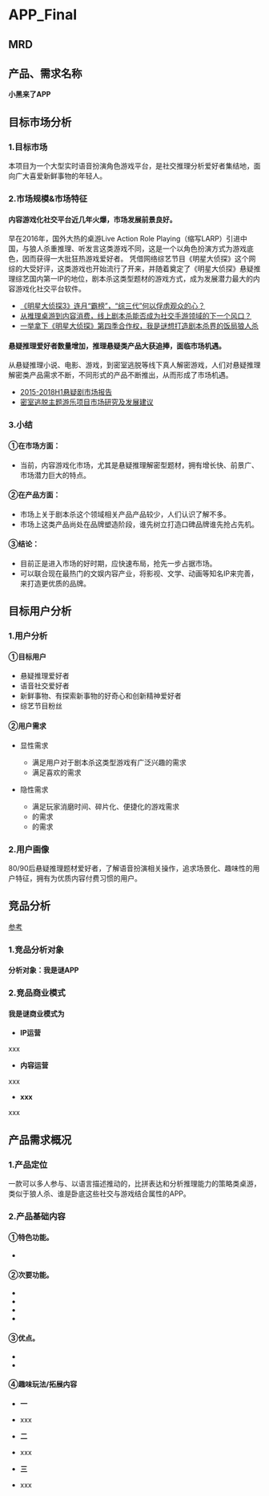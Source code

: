 # APP_Final
## MRD
## 产品、需求名称

**小黑来了APP**


## 目标市场分析

### 1.目标市场

本项目为一个大型实时语音扮演角色游戏平台，是社交推理分析爱好者集结地，面向广大喜爱新鲜事物的年轻人。

### 2.市场规模&市场特征

#### 内容游戏化社交平台近几年火爆，市场发展前景良好。

早在2016年，国外大热的桌游Live Action Role Playing（缩写LARP）引进中国，与狼人杀重推理、听发言这类游戏不同，这是一个以角色扮演方式为游戏底色，因而获得一大批狂热游戏爱好者。
凭借网络综艺节目《明星大侦探》这个网综的大受好评，这类游戏也开始流行了开来，并随着奠定了《明星大侦探》悬疑推理综艺国内第一IP的地位，剧本杀这类型题材的游戏方式，成为发展潜力最大的内容游戏化社交平台软件。


- [《明星大侦探3》连月“霸榜”，“综三代”何以俘虏观众的心？](https://baike.baidu.com/tashuo/browse/content?id=84d19be0fe4409324b4bdf6a&fromLemmaModule=pcTopicList&fromTopicId=12a0536105f590d31334122e)
- [从推理桌游到内容消费，线上剧本杀能否成为社交手游领域的下一个风口？](https://www.lieyunwang.com/archives/448494)
- [一举拿下《明星大侦探》第四季合作权，我是谜想打造剧本杀界的饭局狼人杀](https://www.lieyunwang.com/archives/448406)


#### 悬疑推理爱好者数量增加，推理悬疑类产品大获追捧，面临市场机遇。


从悬疑推理小说、电影、游戏，到密室逃脱等线下真人解密游戏，人们对悬疑推理解密类产品需求不断，不同形式的产品不断推出，从而形成了市场机遇。

- [2015-2018H1悬疑剧市场报告](https://baijiahao.baidu.com/s?id=1606316596558054432&wfr=spider&for=pc)
- [密室逃脱主题游乐项目市场研究及发展建议](http://www.qyggygl.com/nview.asp?id=4768)

### 3.小结

#### ①在市场方面：

* 当前，内容游戏化市场，尤其是悬疑推理解密型题材，拥有增长快、前景广、市场潜力巨大的特点。

#### ②在产品方面：

* 市场上关于剧本杀这个领域相关产品产品较少，人们认识了解不多。
* 市场上这类产品尚处在品牌塑造阶段，谁先树立打造口碑品牌谁先抢占先机。

#### ③结论：

* 目前正是进入市场的好时期，应快速布局，抢先一步占据市场。
* 可以联合现在最热门的文娱内容产业，将影视、文学、动画等知名IP来完善，来打造更优质的品牌。

## 目标用户分析

### 1.用户分析

#### ①目标用户

* 悬疑推理爱好者
* 语音社交爱好者
* 新鲜事物、有探索新事物的好奇心和创新精神爱好者
* 综艺节目粉丝

#### ②用户需求

* 显性需求
  * 满足用户对于剧本杀这类型游戏有广泛兴趣的需求
  * 满足喜欢的需求
  
* 隐性需求
  * 满足玩家消磨时间、碎片化、便捷化的游戏需求
  * 的需求
  * 的需求
  
### 2.用户画像

80/90后悬疑推理题材爱好者，了解语音扮演相关操作，追求场景化、趣味性的用户特征，拥有为优质内容付费习惯的用户。


## 竞品分析
[参考](https://www.jianshu.com/p/b3e0ffb2c092)

### 1.竞品分析对象

#### 分析对象：我是谜APP



### 2.竞品商业模式

#### 我是谜商业模式为

* **IP运营**

xxx

* **内容运营**

xxx

* **xxx**

xxx

## 产品需求概况

### 1.产品定位

一款可以多人参与、以语言描述推动的，比拼表达和分析推理能力的策略类桌游，类似于狼人杀、谁是卧底这些社交与游戏结合属性的APP。

### 2.产品基础内容

#### ①特色功能。

* 

#### ②次要功能。

* 
* 
* 
* 

#### ③优点。

* 
* 

#### ④趣味玩法/拓展内容

* **一**
- xxx

* **二**

- xxx

* **三**

- xxx



